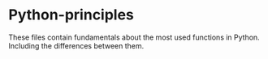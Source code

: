 # Python-principles
These files contain fundamentals about the most used functions in Python. Including the differences between them.
